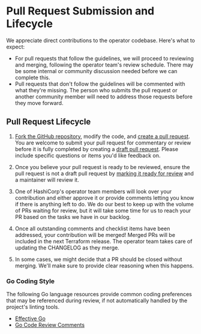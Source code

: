 # Pull Request Submission and Lifecycle

We appreciate direct contributions to the operator codebase. Here's what to
expect:

 * For pull requests that follow the guidelines, we will proceed to reviewing
  and merging, following the operator team's review schedule. There may be some
  internal or community discussion needed before we can complete this.
 * Pull requests that don't follow the guidelines will be commented with what
  they're missing. The person who submits the pull request or another community
  member will need to address those requests before they move forward.

## Pull Request Lifecycle

1. [Fork the GitHub repository](https://help.github.com/en/articles/fork-a-repo),
   modify the code, and [create a pull request](https://help.github.com/en/articles/creating-a-pull-request-from-a-fork).
   You are welcome to submit your pull request for commentary or review before
   it is fully completed by creating a [draft pull request](https://help.github.com/en/articles/about-pull-requests#draft-pull-requests).
   Please include specific questions or items you'd like feedback on.

1. Once you believe your pull request is ready to be reviewed, ensure the
   pull request is not a draft pull request by [marking it ready for review](https://help.github.com/en/articles/changing-the-stage-of-a-pull-request) and a
   maintainer will review it.

1. One of HashiCorp's operator team members will look over your contribution and
   either approve it or provide comments letting you know if there is anything
   left to do. We do our best to keep up with the volume of PRs waiting for
   review, but it will take some time for us to reach your PR based on the tasks we have in our backlog.

1. Once all outstanding comments and checklist items have been addressed, your
   contribution will be merged! Merged PRs will be included in the next
   Terraform release. The operator team takes care of updating the CHANGELOG as
   they merge.

1. In some cases, we might decide that a PR should be closed without merging.
   We'll make sure to provide clear reasoning when this happens.


### Go Coding Style

The following Go language resources provide common coding preferences that may be referenced during review, if not automatically handled by the project's linting tools.

- [Effective Go](https://golang.org/doc/effective_go.html)
- [Go Code Review Comments](https://github.com/golang/go/wiki/CodeReviewComments)
